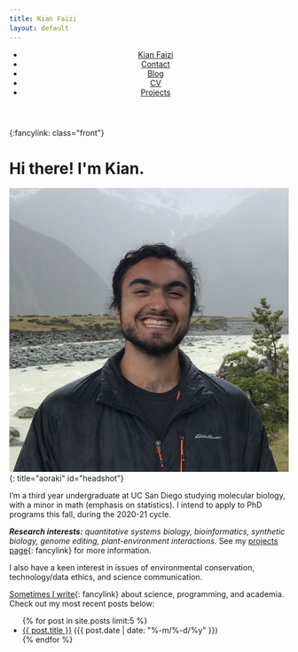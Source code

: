 ```yaml
---
title: Kian Faizi
layout: default
---
```

<header>
    <nav>
        <ul>
            <li><a href="/" title="home" class="active">Kian Faizi</a></li>
            <li><a href="/contact.html" title="contact">Contact</a></li>
            <li><a href="/blog.html" title="blog">Blog</a></li>
            <li><a href="/cv.html" title="cv">CV</a></li>
            <li><a href="/projects.html" title="projects">Projects</a></li>
        </ul>
    </nav>
</header>

{:fancylink: class="front"}

# Hi there! I'm Kian.

![headshot](/assets/headshot_web.jpg){: title="aoraki" id="headshot"}

I’m a third year undergraduate at UC San Diego studying molecular biology, with a minor in math (emphasis on statistics). I intend to apply to PhD programs this fall, during the 2020-21 cycle.

<em>**Research interests:** quantitative systems biology, bioinformatics, synthetic biology, genome editing, plant-environment interactions.</em> See my [projects page]{: fancylink} for more information.

I also have a keen interest in issues of environmental conservation, technology/data ethics, and science communication.

[Sometimes I write]{: fancylink} about science, programming, and academia. Check out my most recent posts below:

<ul>
  {% for post in site.posts limit:5 %}
    <li>
      <a href="{{ post.url }}" title="{{ post.title | handleize }}">{{ post.title }}</a> <span id="post-date">({{ post.date | date: "%-m/%-d/%y" }})</span>
    </li>
  {% endfor %}
</ul>

[about me]: /about.html "about"
[Sometimes I write]: /blog.html "blog"
[projects page]: /projects.html "projects"
